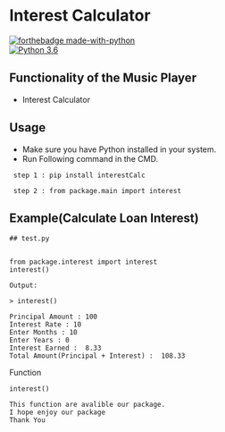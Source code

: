 # Interest Calculator 

[![forthebadge made-with-python](http://ForTheBadge.com/images/badges/made-with-python.svg)](https://www.python.org/)                 
[![Python 3.6](https://img.shields.io/badge/python-3.6-blue.svg)](https://www.python.org/downloads/release/python-360/)   

## Functionality of the Music Player

- Interest Calculator



## Usage

- Make sure you have Python installed in your system.
- Run Following command in the CMD.
 ```
  step 1 : pip install interestCalc
  
  step 2 : from package.main import interest
  ```
## Example(Calculate Loan Interest)

 ```
## test.py 


from package.interest import interest
interest()
   
Output:

> interest() 
              
Principal Amount : 100
Interest Rate : 10
Enter Months : 10
Enter Years : 0
Interest Earned :  8.33
Total Amount(Principal + Interest) :  108.33

 ```
  Function
 ```
interest()

This function are avalible our package.
I hope enjoy our package
Thank You